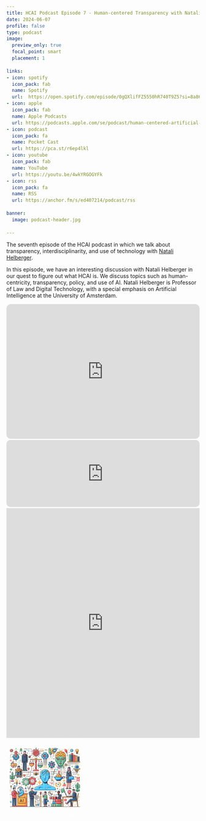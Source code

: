 ```yaml
---
title: HCAI Podcast Episode 7 - Human-centered Transparency with Natali Helberger
date: 2024-06-07
profile: false
type: podcast
image:
  preview_only: true
  focal_point: smart
  placement: 1

links: 
- icon: spotify
  icon_pack: fab
  name: Spotify
  url:  https://open.spotify.com/episode/0gQXlifFZ5550hR740T9Z5?si=8a86c985120846ef
- icon: apple
  icon_pack: fab
  name: Apple Podcasts
  url: https://podcasts.apple.com/se/podcast/human-centered-artificial-intelligence/id1717384556?i=1000658141990
- icon: podcast
  icon_pack: fa
  name: Pocket Cast
  url: https://pca.st/r6ep4lkl
- icon: youtube
  icon_pack: fab
  name: YouTube
  url: https://youtu.be/4wkYRGOGYFk
- icon: rss
  icon_pack: fa
  name: RSS
  url: https://anchor.fm/s/ed407214/podcast/rss

banner:
  image: podcast-header.jpg  

---
```


The seventh episode of the HCAI podcast in which we talk about transparency, interdisciplinarity, and use of technology with [Natali Helberger](https://www.joannajbryson.org/).

<!--more-->

In this episode, we have an interesting discussion with Natali Helberger in our quest to figure out what HCAI is. We discuss topics such as human-centricity, transparency, policy, and use of AI. Natali Helberger is Professor of Law and Digital Technology, with a special emphasis on Artificial Intelligence at the University of Amsterdam.

<iframe style="border-radius:12px" src="https://open.spotify.com/embed/episode/0gQXlifFZ5550hR740T9Z5?utm_source=generator" width="100%" height="352" frameBorder="0" allowfullscreen="" allow="autoplay; clipboard-write; encrypted-media; fullscreen; picture-in-picture" loading="lazy"></iframe>

<iframe allow="autoplay *; encrypted-media *; fullscreen *; clipboard-write" frameborder="0" height="175" style="width:100%;overflow:hidden;border-radius:10px;" sandbox="allow-forms allow-popups allow-same-origin allow-scripts allow-storage-access-by-user-activation allow-top-navigation-by-user-activation" src="https://embed.podcasts.apple.com/se/podcast/human-centered-artificial-intelligence/id1717384556?i=1000658141990"></iframe>

<iframe width="100%" height="600" src="https://www.youtube.com/embed/4wkYRGOGYFk" title="HCAI Podcast Episode 7 - Human-centered Transparency with Natali Helberger" frameborder="0" allow="accelerometer; autoplay; clipboard-write; encrypted-media; gyroscope; picture-in-picture; web-share" allowfullscreen></iframe>



<img src="featured.jpg" width="200px">